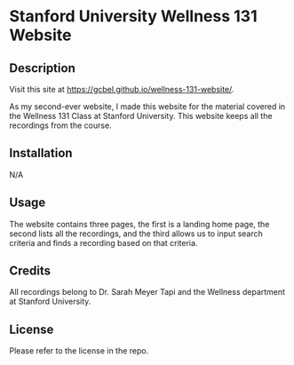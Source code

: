 # Stanford University Wellness 131 Website

## Description

Visit this site at https://gcbel.github.io/wellness-131-website/.

As my second-ever website, I made this website for the material covered in the Wellness 131 Class at Stanford 
University. This website keeps all the recordings from the course.

## Installation

N/A

## Usage

The website contains three pages, the first is a landing home page, the second lists all the recordings, and 
the third allows us to input search criteria and finds a recording based on that criteria. 

## Credits

All recordings belong to Dr. Sarah Meyer Tapi and the Wellness department at Stanford University.

## License

Please refer to the license in the repo.
